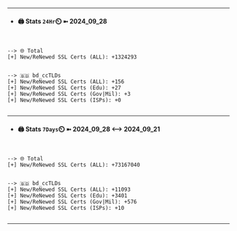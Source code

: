 

---
- #### 🖨️ **Stats** `24Hr`⏲️ ➼ 2024_09_28
```console


--> 🌐 Total
[+] New/ReNewed SSL Certs (ALL): +1324293


--> 🇧🇩 bd_ccTLDs
[+] New/ReNewed SSL Certs (ALL): +156
[+] New/ReNewed SSL Certs (Edu): +27
[+] New/ReNewed SSL Certs (Gov|Mil): +3
[+] New/ReNewed SSL Certs (ISPs): +0


```

---
- #### 🖨️ **Stats** `7Days`⏲️ ➼ 2024_09_28 <--> 2024_09_21
```console


--> 🌐 Total
[+] New/ReNewed SSL Certs (ALL): +73167040


--> 🇧🇩 bd_ccTLDs
[+] New/ReNewed SSL Certs (ALL): +11093
[+] New/ReNewed SSL Certs (Edu): +3401
[+] New/ReNewed SSL Certs (Gov|Mil): +576
[+] New/ReNewed SSL Certs (ISPs): +10


```

---

